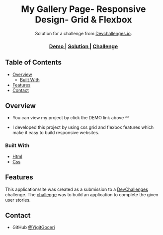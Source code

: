 <!-- Please update value in the {}  -->

<h1 align="center">My Gallery Page- Responsive Design- Grid & Flexbox</h1>

<div align="center">
   Solution for a challenge from  <a href="http://devchallenges.io" target="_blank">Devchallenges.io</a>.
</div>

<div align="center">
  <h3>
    <a href="https://yigitgoceri.github.io/My-Gallery-Master/">
      Demo
    </a>
    <span> | </span>
    <a href="https://github.com/YigitGoceri/My-Gallery-Master">
      Solution
    </a>
    <span> | </span>
    <a href="https://devchallenges.io/challenges/gcbWLxG6wdennelX7b8I">
      Challenge
    </a>
  </h3>
</div>

<!-- TABLE OF CONTENTS -->

## Table of Contents

- [Overview](#overview)
  - [Built With](#built-with)
- [Features](#features)
- [Contact](#contact)


<!-- OVERVIEW -->

## Overview

- You can view my project by click the DEMO link above ^^

- I developed this project by using css grid and flexbox features which make it easy to build responsive websites.

### Built With

<!-- This section should list any major frameworks that you built your project using. Here are a few examples.-->

- [Html](https://html.com/)
- [Css](https://www.w3schools.com/css/)


## Features

<!-- List the features of your application or follow the template. Don't share the figma file here :) -->

This application/site was created as a submission to a [DevChallenges](https://devchallenges.io/challenges) challenge. The [challenge](https://devchallenges.io/challenges/Jymh2b2FyebRTUljkNcb) was to build an application to complete the given user stories.


## Contact

- GitHub [@YigitGoceri](https://github.com/YigitGoceri)


